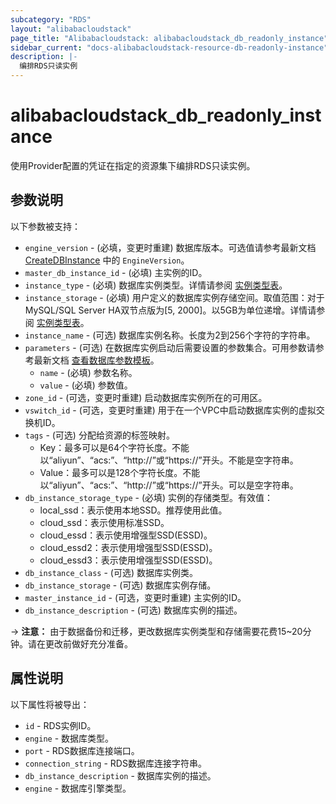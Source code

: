 ```yaml
---
subcategory: "RDS"
layout: "alibabacloudstack"
page_title: "Alibabacloudstack: alibabacloudstack_db_readonly_instance"
sidebar_current: "docs-alibabacloudstack-resource-db-readonly-instance"
description: |-
  编排RDS只读实例
---
```


# alibabacloudstack_db_readonly_instance
使用Provider配置的凭证在指定的资源集下编排RDS只读实例。

## 参数说明

以下参数被支持：

* `engine_version` - (必填，变更时重建) 数据库版本。可选值请参考最新文档 [CreateDBInstance](https://www.alibabacloud.com/help/doc-detail/26228.htm) 中的 `EngineVersion`。
* `master_db_instance_id` - (必填) 主实例的ID。
* `instance_type` - (必填) 数据库实例类型。详情请参阅 [实例类型表](https://www.alibabacloud.com/help/doc-detail/26312.htm)。
* `instance_storage` - (必填) 用户定义的数据库实例存储空间。取值范围：对于MySQL/SQL Server HA双节点版为[5, 2000]。以5GB为单位递增。详情请参阅 [实例类型表](https://www.alibabacloud.com/help/doc-detail/26312.htm)。
* `instance_name` - (可选) 数据库实例名称。长度为2到256个字符的字符串。
* `parameters` - (可选) 在数据库实例启动后需要设置的参数集合。可用参数请参考最新文档 [查看数据库参数模板](https://www.alibabacloud.com/help/doc-detail/26284.htm)。
  * `name` - (必填) 参数名称。
  * `value` - (必填) 参数值。
* `zone_id` - (可选，变更时重建) 启动数据库实例所在的可用区。
* `vswitch_id` - (可选，变更时重建) 用于在一个VPC中启动数据库实例的虚拟交换机ID。
* `tags` - (可选) 分配给资源的标签映射。
    - Key：最多可以是64个字符长度。不能以“aliyun”、“acs:”、“http://”或“https://”开头。不能是空字符串。
    - Value：最多可以是128个字符长度。不能以“aliyun”、“acs:”、“http://”或“https://”开头。可以是空字符串。
* `db_instance_storage_type` - (必填) 实例的存储类型。有效值：
    - local_ssd：表示使用本地SSD。推荐使用此值。
    - cloud_ssd：表示使用标准SSD。
    - cloud_essd：表示使用增强型SSD(ESSD)。
    - cloud_essd2：表示使用增强型SSD(ESSD)。
    - cloud_essd3：表示使用增强型SSD(ESSD)。
* `db_instance_class` - (可选) 数据库实例类。
* `db_instance_storage` - (可选) 数据库实例存储。
* `master_instance_id` - (可选，变更时重建) 主实例的ID。
* `db_instance_description` - (可选) 数据库实例的描述。

-> **注意：** 由于数据备份和迁移，更改数据库实例类型和存储需要花费15~20分钟。请在更改前做好充分准备。

## 属性说明

以下属性将被导出：

* `id` - RDS实例ID。
* `engine` - 数据库类型。
* `port` - RDS数据库连接端口。
* `connection_string` - RDS数据库连接字符串。
* `db_instance_description` - 数据库实例的描述。
* `engine` - 数据库引擎类型。